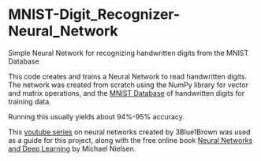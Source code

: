 # MNIST-Digit_Recognizer-Neural_Network
Simple Neural Network for recognizing handwritten digits from the MNIST Database


This code creates and trains a Neural Network to read handwritten digits. The network was created from scratch using the NumPy library for vector
and matrix operations, and the [MNIST Database](https://en.wikipedia.org/wiki/MNIST_database) of handwritten digits for training data.

Running this usually yields about 94%-95% accuracy. 

This [youtube series](https://www.youtube.com/watch?v=aircAruvnKk) on neural networks created by 3Blue1Brown was used as a guide for this project, along with
the free online book [Neural Networks and Deep Learning](http://neuralnetworksanddeeplearning.com/) by Michael Nielsen.
